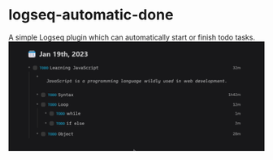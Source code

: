 # logseq-automatic-done
A simple Logseq plugin which can automatically start or finish todo tasks.
![Demo](./screenshots/demo.gif)